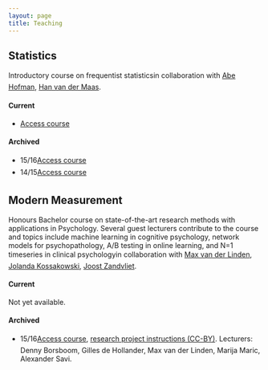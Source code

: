 ```yaml
---
layout: page
title: Teaching
---
```


## Statistics

Introductory course on frequentist statistics&#151;in collaboration with [Abe Hofman](https://www.researchgate.net/profile/Abe_Hofman), [Han van der Maas](http://hvandermaas.socsci.uva.nl/Homepage_Han_van_der_Maas/Home.html).

#### Current
* [Access course](https://blackboard.uva.nl/webapps/blackboard/execute/announcement?method=search&context=course&course_id=_206922_1&handle=cp_announcements&mode=cpview#)

#### Archived
* 15/16&#151;[Access course](https://blackboard.uva.nl/webapps/portal/frameset.jsp?tab_tab_group_id=_2_1&url=%2Fwebapps%2Fblackboard%2Fexecute%2Flauncher%3Ftype%3DCourse%26id%3D_189484_1%26url%3D)
* 14/15&#151;[Access course](https://blackboard.uva.nl/webapps/portal/frameset.jsp?tab_tab_group_id=_2_1&url=%2Fwebapps%2Fblackboard%2Fexecute%2Flauncher%3Ftype%3DCourse%26id%3D_149364_1%26url%3D)

## Modern Measurement

Honours Bachelor course on state-of-the-art research methods with applications in Psychology. Several guest lecturers contribute to the course and topics include machine learning in cognitive psychology, network models for psychopathology, A/B testing in online learning, and N=1 timeseries in clinical psychology&#151;in collaboration with <a href="https://www.uva.nl/en/contact/staff/item/m.a.vanderlinden.html?f=linden">Max van der Linden</a>, <a href="http://www.jolandakossakowski.eu/">Jolanda Kossakowski</a>, <a href="https://www.uva.nl/en/contact/staff/item/j.a.agelinkvanrentergemzandvliet.html">Joost Zandvliet</a>.

#### Current
Not yet available.

#### Archived
* 15/16&#151;[Access course](https://blackboard.uva.nl/webapps/portal/frameset.jsp?tab_tab_group_id=_2_1&url=%2Fwebapps%2Fblackboard%2Fexecute%2Flauncher%3Ftype%3DCourse%26id%3D_188866_1%26url%3D), [research project instructions (CC-BY)](https://www.oercommons.org/courses/quantify-thyself). Lecturers: Denny Borsboom, Gilles de Hollander, Max van der Linden, Marija Maric, Alexander Savi. 